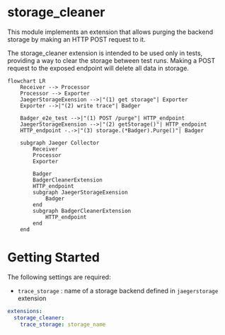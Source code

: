 # storage_cleaner

This module implements an extension that allows purging the backend storage by making an HTTP POST request to it. 

The storage_cleaner extension is intended to be used only in tests, providing a way to clear the storage between test runs. Making a POST request to the exposed endpoint will delete all data in storage.


```mermaid
flowchart LR
    Receiver --> Processor
    Processor --> Exporter
    JaegerStorageExension -->|"(1) get storage"| Exporter
    Exporter -->|"(2) write trace"| Badger

    Badger_e2e_test -->|"(1) POST /purge"| HTTP_endpoint
    JaegerStorageExension -->|"(2) getStorage()"| HTTP_endpoint
    HTTP_endpoint -.->|"(3) storage.(*Badger).Purge()"| Badger

    subgraph Jaeger Collector
        Receiver
        Processor
        Exporter
        
        Badger
        BadgerCleanerExtension
        HTTP_endpoint
        subgraph JaegerStorageExension
            Badger
        end
        subgraph BadgerCleanerExtension
            HTTP_endpoint
        end
    end
```

# Getting Started

The following settings are required:

- `trace_storage` : name of a storage backend defined in `jaegerstorage` extension

```yaml
extensions:
  storage_cleaner:
    trace_storage: storage_name
```

